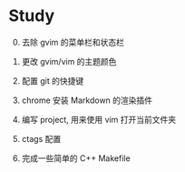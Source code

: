 # Study

0. 去除 gvim 的菜单栏和状态栏
0. 更改 gvim/vim 的主题颜色
0. 配置 git 的快捷键
0. chrome 安装 Markdown 的渲染插件
0. 编写 project, 用来使用 vim 打开当前文件夹 
0. ctags 配置

0. 完成一些简单的 C++ Makefile

